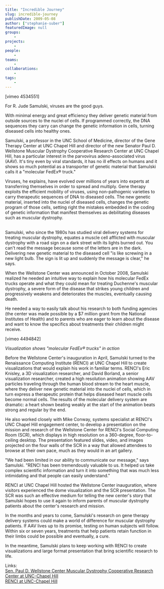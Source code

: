 ```yaml
---
title: "Incredible Journey"
slug: incredible-journey
publishDate: 2009-05-08
author: ["stephanie-suber"]
featuredImage: null
groups:
    - 
projects:
    - 
people:
    - 
teams: 
    - 
collaborations:
    - 
tags:
    - 
---
```

<p>[vimeo 4534551]</p>

<p>For R. Jude Samulski, viruses are the good guys.</p>

<p>With minimal energy and great efficiency they deliver genetic material from outside sources to the nuclei of cells. If programmed correctly, the DNA sequences they carry can change the genetic information in cells, turning diseased cells into healthy ones.</p>

<p>Samulski, a professor in the UNC School of Medicine, director of the Gene Therapy Center at UNC Chapel Hill and director of the new Senator Paul D. Wellstone Muscular Dystrophy Cooperative Research Center at UNC Chapel Hill, has a particular interest in the parvovirus adeno-associated virus (AAV). It's tiny even by viral standards, it has no ill effects on humans and it shows so much potential as a transporter of genetic material that Samulski calls it a "molecular FedEx® truck."</p>

<p>Viruses, he explains, have evolved over millions of years into experts at transferring themselves in order to spread and multiply. Gene therapy exploits the efficient mobility of viruses, using non-pathogenic varieties to carry therapeutic sequences of DNA to diseased cells. The new genetic material, inserted into the nuclei of diseased cells, changes the genetic program of those cells, setting right the mistakes embedded in the coding of genetic information that manifest themselves as debilitating diseases such as muscular dystrophy.</p>

<p><br />
 Samulski, who since the 1980s has studied viral delivery systems for treating muscular dystrophy, equates a muscle cell afflicted with muscular dystrophy with a road sign on a dark street with its lights burned out. You can't read the message because some of the letters are in the dark. Delivering new genetic material to the diseased cell "is like screwing in a new light bulb. The sign is lit up and suddenly the message is clear," he says.</p>

<p>When the Wellstone Center was announced in October 2008, Samulski realized he needed an intuitive way to explain how his molecular FedEx trucks operate and what they could mean for treating Duchenne's muscular dystrophy, a severe form of the disease that strikes young children and progressively weakens and deteriorates the muscles, eventually causing death.</p>

<p>He needed a way to easily talk about his research to both funding agencies (the center was made possible by a $7 million grant from the National Institutes of Health) and to parents who are eager to learn about the disease and want to know the specifics about treatments their children might receive.</p>

<p>[vimeo 4494842]</p>

<p><em>Visualization shows "molecular FedEx® trucks" in action </em></p>

<p>Before the Wellstone Center's inauguration in April, Samulski turned to the Renaissance Computing Institute (RENCI) at UNC Chapel Hill to create visualizations that would explain his work in familiar terms. RENCI's Eric Knisley, a 3D visualization researcher, and David Borland, a senior visualization researcher, created a high resolution animation showing AAV particles traveling through the human blood stream to the heart muscle, where they deliver new genetic material into the nuclei of cells, which in turn express a therapeutic protein that helps diseased heart muscle cells become normal cells. The results of the molecular delivery system are dramatic: a heart shown beating weakly at the start of the animation beats strong and regular by the end.</p>

<p>He also worked closely with Mike Conway, systems specialist at RENCI's UNC Chapel Hill engagement center, to develop a presentation on the mission and research of the Wellstone Center for RENCI's Social Computing Room (SCR), which displays in high resolution on a 360-degree, floor-to-ceiling desktop. The presentation featured slides, video, and images projected on the four walls of the SCR in a way that allowed attendees to browse at their own pace, much as they would in an art gallery.</p>

<p>"We had been limited in our ability to communicate our message," says Samulski. "RENCI has been tremendously valuable to us. It helped us take complex scientific information and turn it into something that was much less intimidating and that people can easily understand."</p>

<p>RENCI at UNC Chapel Hill hosted the Wellstone Center inauguration, where visitors experienced the dome visualization and the SCR presentation. The SCR was such an effective medium for telling the new center's story that Samulski hopes to use it again to inform parents of muscular dystrophy patients about the center's research and mission.</p>

<p>In the months and years to come, Samulski's research on gene therapy delivery systems could make a world of difference for muscular dystrophy patients. If AAV lives up to its promise, testing on human subjects will follow. Within six or seven years, treatments that help patients retain function in their limbs could be possible and eventually, a cure.</p>

<p>In the meantime, Samulski plans to keep working with RENCI to create visualizations and large format presentation that bring scientific research to life.</p>

<p><span class="head2">Links: </span><br />
 <a href="http://cfx.research.unc.edu/wellstone/" target="_blank">Sen. Paul D. Wellstone Center Muscular Dystrophy Cooperative Research Center at UNC-Chapel Hill</a> <br />
 <a href="http://unc.renci.org" target="_blank">RENCI at UNC-Chapel Hill </a></p>
